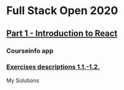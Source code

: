 # Full Stack Open 2020
## [Part 1 - Introduction to React](https://fullstackopen.com/en/part1/introduction_to_react#exercises-1-1-1-2)

### Courseinfo app 
### [Exercises descriptions 1.1.-1.2.](https://fullstackopen.com/en/part1/introduction_to_react#exercises-1-1-1-2)
My Solutions
